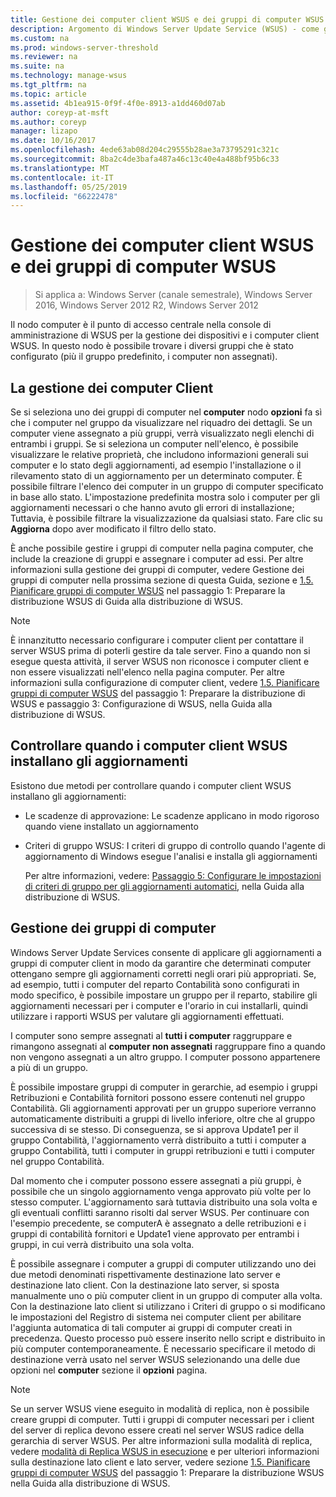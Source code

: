 ```yaml
---
title: Gestione dei computer client WSUS e dei gruppi di computer WSUS
description: Argomento di Windows Server Update Service (WSUS) - come gestire i computer client e i gruppi
ms.custom: na
ms.prod: windows-server-threshold
ms.reviewer: na
ms.suite: na
ms.technology: manage-wsus
ms.tgt_pltfrm: na
ms.topic: article
ms.assetid: 4b1ea915-0f9f-4f0e-8913-a1dd460d07ab
author: coreyp-at-msft
ms.author: coreyp
manager: lizapo
ms.date: 10/16/2017
ms.openlocfilehash: 4ede63ab08d204c29555b28ae3a73795291c321c
ms.sourcegitcommit: 8ba2c4de3bafa487a46c13c40e4a488bf95b6c33
ms.translationtype: MT
ms.contentlocale: it-IT
ms.lasthandoff: 05/25/2019
ms.locfileid: "66222478"
---
```

# <a name="managing-wsus-client-computers-and-wsus-computer-groups"></a>Gestione dei computer client WSUS e dei gruppi di computer WSUS

>Si applica a: Windows Server (canale semestrale), Windows Server 2016, Windows Server 2012 R2, Windows Server 2012

Il nodo computer è il punto di accesso centrale nella console di amministrazione di WSUS per la gestione dei dispositivi e i computer client WSUS. In questo nodo è possibile trovare i diversi gruppi che è stato configurato (più il gruppo predefinito, i computer non assegnati).

## <a name="managing-client-computers"></a>La gestione dei computer Client
Se si seleziona uno dei gruppi di computer nel **computer** nodo **opzioni** fa sì che i computer nel gruppo da visualizzare nel riquadro dei dettagli. Se un computer viene assegnato a più gruppi, verrà visualizzato negli elenchi di entrambi i gruppi. Se si seleziona un computer nell'elenco, è possibile visualizzare le relative proprietà, che includono informazioni generali sui computer e lo stato degli aggiornamenti, ad esempio l'installazione o il rilevamento stato di un aggiornamento per un determinato computer. È possibile filtrare l'elenco dei computer in un gruppo di computer specificato in base allo stato. L'impostazione predefinita mostra solo i computer per gli aggiornamenti necessari o che hanno avuto gli errori di installazione; Tuttavia, è possibile filtrare la visualizzazione da qualsiasi stato. Fare clic su **Aggiorna** dopo aver modificato il filtro dello stato.

È anche possibile gestire i gruppi di computer nella pagina computer, che include la creazione di gruppi e assegnare i computer ad essi. Per altre informazioni sulla gestione dei gruppi di computer, vedere Gestione dei gruppi di computer nella prossima sezione di questa Guida, sezione e [1.5. Pianificare gruppi di computer WSUS](../plan/plan-your-wsus-deployment.md#15-plan-wsus-computer-groups) nel passaggio 1: Preparare la distribuzione WSUS di Guida alla distribuzione di WSUS.

> [!NOTE]
> È innanzitutto necessario configurare i computer client per contattare il server WSUS prima di poterli gestire da tale server. Fino a quando non si esegue questa attività, il server WSUS non riconosce i computer client e non essere visualizzati nell'elenco nella pagina computer. Per altre informazioni sulla configurazione di computer client, vedere [1.5. Pianificare gruppi di computer WSUS](../plan/plan-your-wsus-deployment.md#15-plan-wsus-computer-groups) del passaggio 1: Preparare la distribuzione di WSUS e passaggio 3: Configurazione di WSUS, nella Guida alla distribuzione di WSUS.

## <a name="controlling-when-wsus-client-computers-install-updates"></a>Controllare quando i computer client WSUS installano gli aggiornamenti
Esistono due metodi per controllare quando i computer client WSUS installano gli aggiornamenti:

-   Le scadenze di approvazione: Le scadenze applicano in modo rigoroso quando viene installato un aggiornamento

-   Criteri di gruppo WSUS: I criteri di gruppo di controllo quando l'agente di aggiornamento di Windows esegue l'analisi e installa gli aggiornamenti

    Per altre informazioni, vedere: [Passaggio 5: Configurare le impostazioni di criteri di gruppo per gli aggiornamenti automatici](../deploy/4-configure-group-policy-settings-for-automatic-updates.md), nella Guida alla distribuzione di WSUS.

## <a name="managing-computer-groups"></a>Gestione dei gruppi di computer
Windows Server Update Services consente di applicare gli aggiornamenti a gruppi di computer client in modo da garantire che determinati computer ottengano sempre gli aggiornamenti corretti negli orari più appropriati. Se, ad esempio, tutti i computer del reparto Contabilità sono configurati in modo specifico, è possibile impostare un gruppo per il reparto, stabilire gli aggiornamenti necessari per i computer e l'orario in cui installarli, quindi utilizzare i rapporti WSUS per valutare gli aggiornamenti effettuati.

I computer sono sempre assegnati al **tutti i computer** raggruppare e rimangono assegnati al **computer non assegnati** raggruppare fino a quando non vengono assegnati a un altro gruppo. I computer possono appartenere a più di un gruppo.

È possibile impostare gruppi di computer in gerarchie, ad esempio i gruppi Retribuzioni e Contabilità fornitori possono essere contenuti nel gruppo Contabilità. Gli aggiornamenti approvati per un gruppo superiore verranno automaticamente distribuiti a gruppi di livello inferiore, oltre che al gruppo successiva di se stesso. Di conseguenza, se si approva Update1 per il gruppo Contabilità, l'aggiornamento verrà distribuito a tutti i computer a gruppo Contabilità, tutti i computer in gruppi retribuzioni e tutti i computer nel gruppo Contabilità.

Dal momento che i computer possono essere assegnati a più gruppi, è possibile che un singolo aggiornamento venga approvato più volte per lo stesso computer. L'aggiornamento sarà tuttavia distribuito una sola volta e gli eventuali conflitti saranno risolti dal server WSUS. Per continuare con l'esempio precedente, se computerA è assegnato a delle retribuzioni e i gruppi di contabilità fornitori e Update1 viene approvato per entrambi i gruppi, in cui verrà distribuito una sola volta.

È possibile assegnare i computer a gruppi di computer utilizzando uno dei due metodi denominati rispettivamente destinazione lato server e destinazione lato client. Con la destinazione lato server, si sposta manualmente uno o più computer client in un gruppo di computer alla volta. Con la destinazione lato client si utilizzano i Criteri di gruppo o si modificano le impostazioni del Registro di sistema nei computer client per abilitare l'aggiunta automatica di tali computer ai gruppi di computer creati in precedenza. Questo processo può essere inserito nello script e distribuito in più computer contemporaneamente. È necessario specificare il metodo di destinazione verrà usato nel server WSUS selezionando una delle due opzioni nel **computer** sezione il **opzioni** pagina.

> [!NOTE]
> Se un server WSUS viene eseguito in modalità di replica, non è possibile creare gruppi di computer. Tutti i gruppi di computer necessari per i client del server di replica devono essere creati nel server WSUS radice della gerarchia di server WSUS. Per altre informazioni sulla modalità di replica, vedere [modalità di Replica WSUS in esecuzione](running-wsus-replica-mode.md) e per ulteriori informazioni sulla destinazione lato client e lato server, vedere sezione [1.5. Pianificare gruppi di computer WSUS](../plan/plan-your-wsus-deployment.md#15-plan-wsus-computer-groups) del passaggio 1: Preparare la distribuzione WSUS nella Guida alla distribuzione di WSUS.



